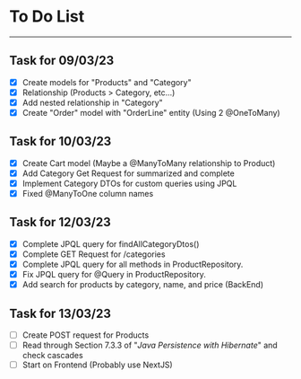 # To Do List

---

## Task for 09/03/23 
- [x] Create models for "Products" and "Category"
- [x] Relationship (Products > Category, etc...)
- [x] Add nested relationship in "Category"
- [x] Create "Order" model with "OrderLine" entity (Using 2 @OneToMany)

## Task for 10/03/23 
- [x] Create Cart model (Maybe a @ManyToMany relationship to Product)
- [x] Add Category Get Request for summarized and complete
- [x] Implement Category DTOs for custom queries using JPQL
- [x] Fixed @ManyToOne column names

## Task for 12/03/23
- [x] Complete JPQL query for findAllCategoryDtos()
- [x] Complete GET Request for /categories
- [x] Complete JPQL query for all methods in ProductRepository.
- [x] Fix JPQL query for @Query in ProductRepository.
- [x] Add search for products by category, name, and price (BackEnd)

## Task for 13/03/23
- [ ] Create POST request for Products
- [ ] Read through Section 7.3.3 of "_Java Persistence with Hibernate_" and check cascades
- [ ] Start on Frontend (Probably use NextJS)